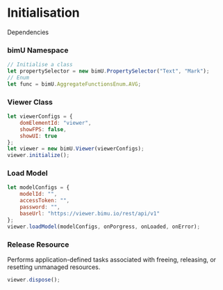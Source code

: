 # Initialisation
Dependencies

### bimU Namespace

``` javascript
// Initialise a class
let propertySelector = new bimU.PropertySelector("Text", "Mark");
// Enum
let func = bimU.AggregateFunctionsEnum.AVG;
```

### Viewer Class

``` javascript
let viewerConfigs = {
    domElementId: "viewer",
    showFPS: false,
    showUI: true
};
let viewer = new bimU.Viewer(viewerConfigs);
viewer.initialize();			
```

### Load Model

``` javascript
let modelConfigs = {
    modelId: "",
    accessToken: "",
    password: "",
    baseUrl: "https://viewer.bimu.io/rest/api/v1"
};
viewer.loadModel(modelConfigs, onPorgress, onLoaded, onError);			
```

### Release Resource
Performs application-defined tasks associated with freeing, releasing, or resetting unmanaged resources.
``` javascript
viewer.dispose();
```